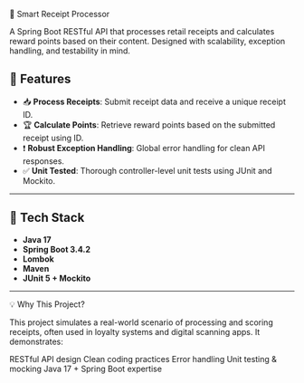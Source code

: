 🧾 Smart Receipt Processor

A Spring Boot RESTful API that processes retail receipts and calculates reward points based on their content. Designed with scalability, exception handling, and testability in mind.

## 🚀 Features

- 📥 **Process Receipts**: Submit receipt data and receive a unique receipt ID.
- 🏆 **Calculate Points**: Retrieve reward points based on the submitted receipt using ID.
- ❗ **Robust Exception Handling**: Global error handling for clean API responses.
- ✅ **Unit Tested**: Thorough controller-level unit tests using JUnit and Mockito.

---

## 🔧 Tech Stack

- **Java 17**
- **Spring Boot 3.4.2**
- **Lombok**
- **Maven**
- **JUnit 5 + Mockito**

---

💡 Why This Project?

This project simulates a real-world scenario of processing and scoring receipts, often used in loyalty systems and digital scanning apps. It demonstrates:

RESTful API design
Clean coding practices
Error handling
Unit testing & mocking
Java 17 + Spring Boot expertise


